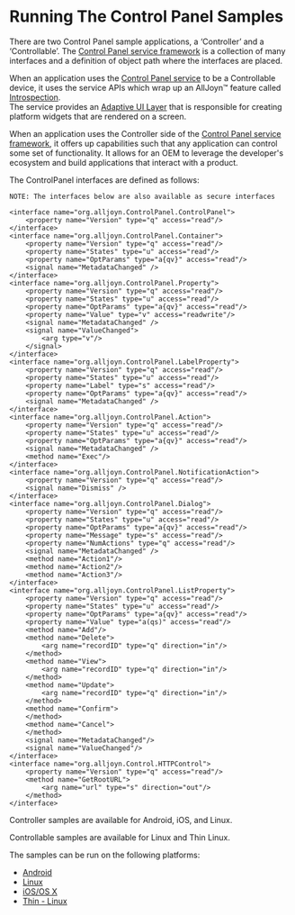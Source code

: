 # Running The Control Panel Samples

There are two Control Panel sample applications, a ‘Controller’ 
and a ‘Controllable’.  The [Control Panel service framework][learn_control] 
is a collection of many interfaces and a definition of object path 
where the interfaces are placed.

When an application uses the [Control Panel service][learn_control] 
to be a Controllable device, it uses the service APIs which wrap up 
an AllJoyn&trade; feature called [Introspection][learn_introspect].  
The service provides an [Adaptive UI Layer][learn_control] that 
is responsible for creating platform widgets that are rendered on a screen.

When an application uses the Controller side of the 
[Control Panel service framework][learn_control], it offers 
up capabilities such that any application can control some 
set of functionality. It allows for an OEM to leverage the 
developer's ecosystem and build applications that interact with a product.

The ControlPanel interfaces are defined as follows:

```
NOTE: The interfaces below are also available as secure interfaces

<interface name="org.alljoyn.ControlPanel.ControlPanel">
    <property name="Version" type="q" access="read"/>
</interface>
<interface name="org.alljoyn.ControlPanel.Container">
    <property name="Version" type="q" access="read"/>
    <property name="States" type="u" access="read"/> 
    <property name="OptParams" type="a{qv}" access="read"/>  
    <signal name="MetadataChanged" />
</interface>
<interface name="org.alljoyn.ControlPanel.Property">
    <property name="Version" type="q" access="read"/>
    <property name="States" type="u" access="read"/> 
    <property name="OptParams" type="a{qv}" access="read"/>  
    <property name="Value" type="v" access="readwrite"/>
    <signal name="MetadataChanged" />
    <signal name="ValueChanged">
        <arg type="v"/>
    </signal>
</interface>
<interface name="org.alljoyn.ControlPanel.LabelProperty">
    <property name="Version" type="q" access="read"/>
    <property name="States" type="u" access="read"/> 
    <property name="Label" type="s" access="read"/>
    <property name="OptParams" type="a{qv}" access="read"/>  
    <signal name="MetadataChanged" />
</interface>
<interface name="org.alljoyn.ControlPanel.Action">
    <property name="Version" type="q" access="read"/>
    <property name="States" type="u" access="read"/> 
    <property name="OptParams" type="a{qv}" access="read"/>  
    <signal name="MetadataChanged" />
    <method name="Exec"/>
</interface>
<interface name="org.alljoyn.ControlPanel.NotificationAction">
    <property name="Version" type="q" access="read"/>
    <signal name="Dismiss" />
</interface>
<interface name="org.alljoyn.ControlPanel.Dialog">
    <property name="Version" type="q" access="read"/>
    <property name="States" type="u" access="read"/> 
    <property name="OptParams" type="a{qv}" access="read"/>  
    <property name="Message" type="s" access="read"/>
    <property name="NumActions" type="q" access="read"/>
    <signal name="MetadataChanged" />
    <method name="Action1"/>
    <method name="Action2"/>
    <method name="Action3"/>
</interface>
<interface name="org.alljoyn.ControlPanel.ListProperty">
    <property name="Version" type="q" access="read"/>
    <property name="States" type="u" access="read"/> 
    <property name="OptParams" type="a{qv}" access="read"/>  
    <property name="Value" type="a(qs)" access="read"/> 
    <method name="Add"/>
    <method name="Delete">
        <arg name="recordID" type="q" direction="in"/>
    </method>
    <method name="View">
        <arg name="recordID" type="q" direction="in"/>
    </method>
    <method name="Update">
        <arg name="recordID" type="q" direction="in"/>
    </method>
    <method name="Confirm">
    </method>
    <method name="Cancel">
    </method>
    <signal name="MetadataChanged"/>
    <signal name="ValueChanged"/>
</interface>
<interface name="org.alljoyn.Control.HTTPControl">
    <property name="Version" type="q" access="read"/>
    <method name="GetRootURL">
        <arg name="url" type="s" direction="out"/>
    </method>
</interface>
```

Controller samples are available for Android, iOS, and Linux.

Controllable samples are available for Linux and Thin Linux.

The samples can be run on the following platforms:
- [Android][android]
- [Linux][linux]
- [iOS/OS X][ios_osx]
- [Thin - Linux][thin_linux]

[android]: /develop/run-sample-apps/controlpanel/android
[linux]: /develop/run-sample-apps/controlpanel/linux
[ios_osx]: /develop/run-sample-apps/controlpanel/ios_osx
[thin_linux]: /develop/run-sample-apps/controlpanel/thin_linux

[learn_control]: /learn/base-services/controlpanel
[learn_introspect]: /learn/core#introspection
